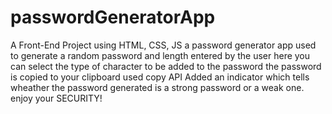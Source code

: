 # passwordGeneratorApp
A Front-End Project using HTML, CSS, JS
a password generator app used to generate a random password and length entered by the user
here you can select the type of character to be added to the password
the password is copied to your clipboard used copy API
Added an indicator which tells wheather the password generated is a strong password or a weak one.
enjoy your SECURITY!
